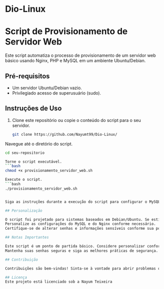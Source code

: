 # Dio-Linux

# Script de Provisionamento de Servidor Web

Este script automatiza o processo de provisionamento de um servidor web básico usando Nginx, PHP e MySQL em um ambiente Ubuntu/Debian.

## Pré-requisitos

- Um servidor Ubuntu/Debian vazio.
- Privilegiado acesso de superusuário (sudo).

## Instruções de Uso

1. Clone este repositório ou copie o conteúdo do script para o seu servidor.
   ```bash
   git clone https://github.com/Nayumt99/Dio-Linux/

Navegue até o diretório do script.
   ```bash
   cd seu-repositorio

Torne o script executável.
 ```bash
  chmod +x provisionamento_servidor_web.sh

Execute o script.
 ```bash
./provisionamento_servidor_web.sh


Siga as instruções durante a execução do script para configurar o MySQL.

## Personalização

O script foi projetado para sistemas baseados em Debian/Ubuntu. Se estiver usando outra distribuição, ajuste as instruções de instalação.
Personalize as configurações do MySQL e do Nginx conforme necessário.
Certifique-se de alterar senhas e informações sensíveis conforme sua política de segurança.

## Notas Importantes

Este script é um ponto de partida básico. Considere personalizar conforme as necessidades do seu projeto.
Mantenha suas senhas seguras e siga as melhores práticas de segurança.

## Contribuição

Contribuições são bem-vindas! Sinta-se à vontade para abrir problemas ou enviar solicitações pull para melhorias.

## Licença
Este projeto está licenciado sob a Nayum Teixeira
